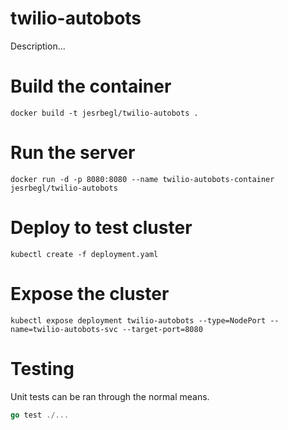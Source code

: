 # twilio-autobots
Description...

# Build the container
```
docker build -t jesrbegl/twilio-autobots .
```

# Run the server
```
docker run -d -p 8080:8080 --name twilio-autobots-container jesrbegl/twilio-autobots
```

# Deploy to test cluster
```
kubectl create -f deployment.yaml
```

# Expose the cluster
```
kubectl expose deployment twilio-autobots --type=NodePort --name=twilio-autobots-svc --target-port=8080
```

# Testing
Unit tests can be ran through the normal means.

```go
go test ./...
```